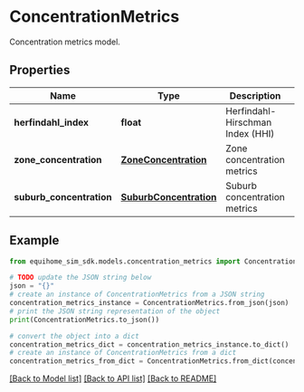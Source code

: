# ConcentrationMetrics

Concentration metrics model.

## Properties

Name | Type | Description | Notes
------------ | ------------- | ------------- | -------------
**herfindahl_index** | **float** | Herfindahl-Hirschman Index (HHI) | [optional] 
**zone_concentration** | [**ZoneConcentration**](ZoneConcentration.md) | Zone concentration metrics | [optional] 
**suburb_concentration** | [**SuburbConcentration**](SuburbConcentration.md) | Suburb concentration metrics | [optional] 

## Example

```python
from equihome_sim_sdk.models.concentration_metrics import ConcentrationMetrics

# TODO update the JSON string below
json = "{}"
# create an instance of ConcentrationMetrics from a JSON string
concentration_metrics_instance = ConcentrationMetrics.from_json(json)
# print the JSON string representation of the object
print(ConcentrationMetrics.to_json())

# convert the object into a dict
concentration_metrics_dict = concentration_metrics_instance.to_dict()
# create an instance of ConcentrationMetrics from a dict
concentration_metrics_from_dict = ConcentrationMetrics.from_dict(concentration_metrics_dict)
```
[[Back to Model list]](../README.md#documentation-for-models) [[Back to API list]](../README.md#documentation-for-api-endpoints) [[Back to README]](../README.md)



